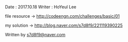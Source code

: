 Date : 2017.10.18 
Writer : HoYeul Lee

file resource -> http://codeengn.com/challenges/basic/01

my solution -> http://blog.naver.com/s7d8f9/221119390225

Written by s7d8f9@naver.com